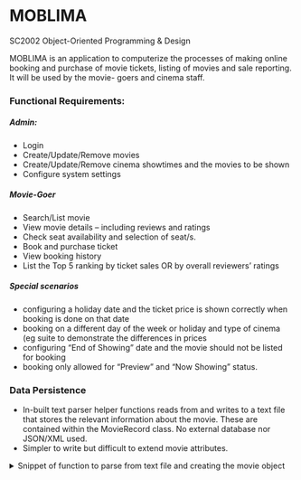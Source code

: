# MOBLIMA
SC2002 Object-Oriented Programming & Design

MOBLIMA is an application to computerize the processes of making online booking and
purchase of movie tickets, listing of movies and sale reporting. It will be used by the movie-
goers and cinema staff.
### Functional Requirements:
##### Admin:
- Login
- Create/Update/Remove movies
- Create/Update/Remove cinema showtimes and the movies to be shown
- Configure system settings
##### Movie-Goer
- Search/List movie
- View movie details – including reviews and ratings
- Check seat availability and selection of seat/s.
- Book and purchase ticket
- View booking history
- List the Top 5 ranking by ticket sales OR by overall reviewers’ ratings

##### Special scenarios
- configuring a holiday date and the ticket price is shown correctly when
booking is done on that date
- booking on a different day of the week or holiday and type of cinema (eg
suite to demonstrate the differences in prices
- configuring “End of Showing” date and the movie should not be listed for
booking
- booking only allowed for “Preview” and “Now Showing” status.

### Data Persistence
- In-built text parser helper functions reads from and writes to a text file that stores the relevant information about the movie.
These are contained within the MovieRecord class. No external database nor JSON/XML used.
- Simpler to write but difficult to extend movie attributes.
<details>
<summary> Snippet of function to parse from text file and creating the movie object </summary>
```java
    /** 
     * @param filename
     * @return ArrayList
     * @throws IOException
     */
    //reading
	public static ArrayList readMovies(String filename) throws IOException {
		// read String from text file
		ArrayList stringArray = (ArrayList)read(filename);
		ArrayList<Movies> alr = new ArrayList<Movies>() ;// to store Movie data

        for (int i = 0 ; i < stringArray.size() ; i++) {
				String st = (String)stringArray.get(i);
				// get individual 'fields' of the string separated by SEPARATOR
				StringTokenizer star = new StringTokenizer(st , SEPARATOR);	// pass in the string to the string tokenizer using delimiter ","
				String  title = star.nextToken().trim();	
				String  direct = star.nextToken().trim();	
        String cast = star.nextToken().trim();
				float rating = Float.parseFloat(star.nextToken().trim());
        String synopsis = star.nextToken().trim();
				String currentstatusString = star.nextToken().trim();
        MovieStatus currentstatus = MovieStatus.valueOf(currentstatusString);
        Movies film = new Movies(title,direct,cast,rating,synopsis,currentstatus);
				// add to Movies list
				alr.add(film) ;
			}
			return alr ;
	}
```
</details>

[Google Docs Report]
(https://docs.google.com/document/d/1mFtcWWyKjnIt-P3WChLilIud6iN8iO1GSYjNRmzgCBA/edit?usp=sharing)
